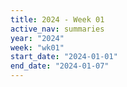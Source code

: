 ```yaml
---
title: 2024 - Week 01
active_nav: summaries
year: "2024"
week: "wk01"
start_date: "2024-01-01"
end_date: "2024-01-07"
---
```

